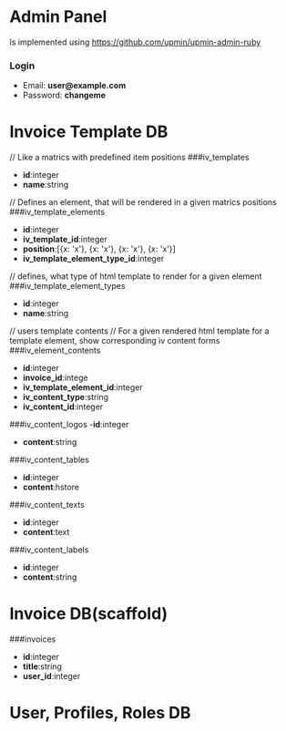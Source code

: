 Admin Panel
===============


Is implemented using https://github.com/upmin/upmin-admin-ruby

### Login

- Email: __user@example.com__
- Password: __changeme__

Invoice Template DB
===============
// Like a matrics with predefined item positions
###iv_templates
- __id__:integer
- __name__:string

// Defines an element, that will be rendered in a given matrics positions
###iv_template_elements
- __id__:integer
- __iv_template_id__:integer
- __position__:[{x: 'x'}, {x: 'x'}, {x: 'x'}, {x: 'x'}]
- __iv_template_element_type_id__:integer

// defines, what type of html template to render for a given element
###iv_template_element_types
- __id__:integer
- __name__:string

// users template contents
// For a given rendered html template for a template element, show corresponding
   iv content forms
###iv_element_contents
- __id__:integer
- __invoice_id__:intege
- __iv_template_element_id__:integer
- __iv_content_type__:string
- __iv_content_id__:integer

###iv_content_logos
-__id__:integer
- __content__:string

###iv_content_tables
- __id__:integer
- __content__:hstore

###iv_content_texts
- __id__:integer
- __content__:text

###iv_content_labels
- __id__:integer
- __content__:string


Invoice DB(scaffold)
===============
###invoices
- __id__:integer
- __title__:string
- __user_id__:integer

User, Profiles, Roles DB
===============